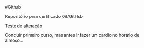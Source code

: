 #Github

Repositório para certificado Git/GitHub

Teste de alteração

Concluir primeiro curso, mas antes ir fazer um cardio no horário de almoço...
